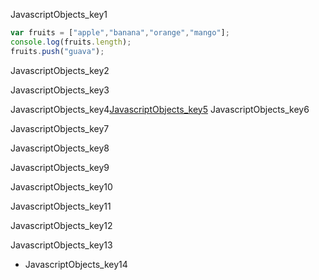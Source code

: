 JavascriptObjects_key1


```javascript
var fruits = ["apple","banana","orange","mango"];
console.log(fruits.length);
fruits.push("guava");
```

JavascriptObjects_key2


JavascriptObjects_key3


JavascriptObjects_key4[JavascriptObjects_key5](https://www.w3schools.com/jsref/jsref_obj_array.asp)
JavascriptObjects_key6

JavascriptObjects_key7



JavascriptObjects_key8


JavascriptObjects_key9


JavascriptObjects_key10



JavascriptObjects_key11


JavascriptObjects_key12


JavascriptObjects_key13


- JavascriptObjects_key14
